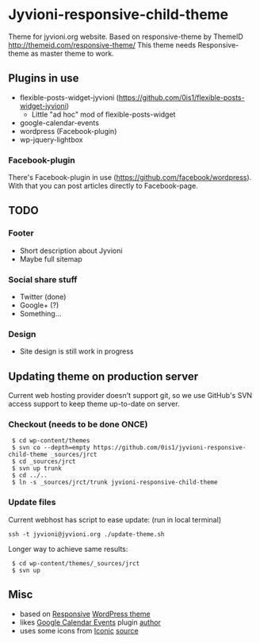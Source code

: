 # Jyvioni-responsive-child-theme

Theme for jyvioni.org website. Based on responsive-theme by ThemeID http://themeid.com/responsive-theme/
This theme needs Responsive-theme as master theme to work.

## Plugins in use
* flexible-posts-widget-jyvioni (https://github.com/0is1/flexible-posts-widget-jyvioni)
  * Little "ad hoc" mod of flexible-posts-widget
* google-calendar-events
* wordpress (Facebook-plugin)
* wp-jquery-lightbox

### Facebook-plugin
There's Facebook-plugin in use (https://github.com/facebook/wordpress). With that you can post articles directly to Facebook-page.

## TODO

### Footer
* Short description about Jyvioni
* Maybe full sitemap

### Social share stuff
* Twitter (done)
* Google+ (?)
* Something...

### Design
* Site design is still work in progress


## Updating theme on production server
Current web hosting provider doesn't support git, so we use GitHub's SVN access support to keep theme up-to-date on server.

### Checkout (needs to be done ONCE)
```
 $ cd wp-content/themes
 $ svn co --depth=empty https://github.com/0is1/jyvioni-responsive-child-theme _sources/jrct
 $ cd _sources/jrct
 $ svn up trunk
 $ cd ../..
 $ ln -s _sources/jrct/trunk jyvioni-responsive-child-theme
```

### Update files
Current webhost has script to ease update: (run in local terminal)
```
ssh -t jyvioni@jyvioni.org ./update-theme.sh
```

Longer way to achieve same results:
```
 $ cd wp-content/themes/_sources/jrct
 $ svn up
```


## Misc
* based on [Responsive](http://themeid.com/responsive-theme/) [WordPress theme](http://wordpress.org/extend/themes/responsive)
* likes [Google Calendar Events](http://wordpress.org/extend/plugins/google-calendar-events/) plugin [author](http://rhanney.co.uk/plugins/google-calendar-events/)
* uses some icons from [Iconic](http://somerandomdude.com/work/iconic/) [source](https://github.com/somerandomdude/Iconic)